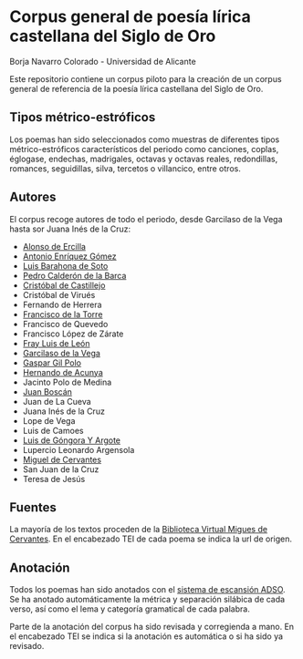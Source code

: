 # Corpus general de poesía lírica castellana del Siglo de Oro

Borja Navarro Colorado - Universidad de Alicante

Este repositorio contiene un corpus piloto para la creación de un corpus general de referencia de la poesía lírica castellana del Siglo de Oro.

## Tipos métrico-estróficos
Los poemas han sido seleccionados como muestras de diferentes tipos métrico-estróficos característicos del periodo como canciones, coplas, églogase, endechas, madrigales, octavas y octavas reales, redondillas, romances, seguidillas, silva, tercetos o villancico, entre otros.

## Autores
El corpus recoge autores de todo el periodo, desde Garcilaso de la Vega hasta sor Juana Inés de la Cruz:

- [Alonso de Ercilla](https://es.wikipedia.org/wiki/Alonso_de_Ercilla)
- [Antonio Enríquez Gómez](https://es.wikipedia.org/wiki/Antonio_Enr%C3%ADquez_G%C3%B3mez)
- [Luis Barahona de Soto](https://es.wikipedia.org/wiki/Luis_Barahona_de_Soto)
- [Pedro Calderón de la Barca](https://es.wikipedia.org/wiki/Pedro_Calder%C3%B3n_de_la_Barca)
- [Cristóbal de Castillejo](https://es.wikipedia.org/wiki/Crist%C3%B3bal_de_Castillejo)
- Cristóbal de Virués
- Fernando de Herrera
- [Francisco de la Torre](https://es.wikipedia.org/wiki/Francisco_de_la_Torre_(poeta))
- Francisco de Quevedo
- Francisco López de Zárate
- [Fray Luis de León](https://es.wikipedia.org/wiki/Luis_de_Le%C3%B3n)
- [Garcilaso de la Vega](https://es.wikipedia.org/wiki/Garcilaso_de_la_Vega)
- [Gaspar Gil Polo](https://es.wikipedia.org/wiki/Gaspar_Gil_Polo)
- [Hernando de Acunya](https://es.wikipedia.org/wiki/Hernando_de_Acu%C3%B1a)
- Jacinto Polo de Medina
- [Juan Boscán](https://es.wikipedia.org/wiki/Juan_Bosc%C3%A1n)
- Juan de La Cueva
- Juana Inés de la Cruz
- Lope de Vega
- Luis de Camoes
- [Luis de Góngora Y Argote](https://es.wikipedia.org/wiki/Luis_de_G%C3%B3ngora)
- Lupercio Leonardo Argensola
- [Miguel de Cervantes](https://es.wikipedia.org/wiki/Miguel_de_Cervantes)
- San Juan de la Cruz
- Teresa de Jesús

## Fuentes
La mayoría de los textos proceden de la [Biblioteca Virtual Migues de Cervantes](http://www.cervantesvirtual.com/). En el encabezado TEI de cada poema se indica la url de origen.

## Anotación
Todos los poemas han sido anotados con el [sistema de escansión ADSO](http://adso.gplsi.es). Se ha anotado automáticamente la métrica y separación silábica de cada verso, así como el lema y categoría gramatical de cada palabra.

Parte de la anotación del corpus ha sido revisada y corregienda a mano. En el encabezado TEI se indica si la anotación es automática o si ha sido ya revisado.
